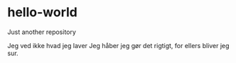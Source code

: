 # hello-world
Just another repository

Jeg ved ikke hvad jeg laver
Jeg håber jeg gør det rigtigt, for ellers bliver jeg sur.
